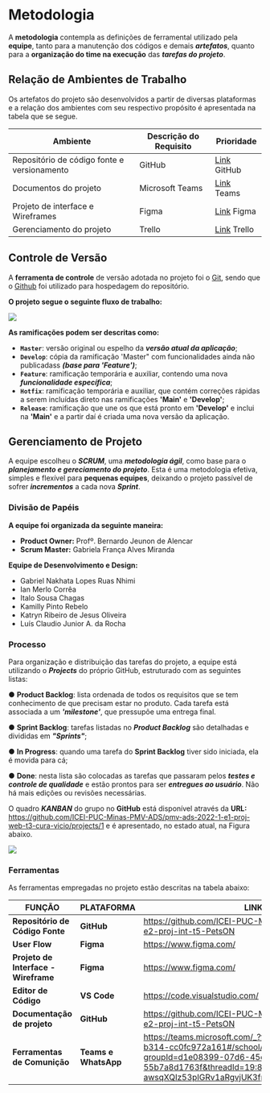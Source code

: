 # Metodologia

A  **metodologia**  contempla  as  definições  de  ferramental  utilizado  pela  **equipe**,  tanto  para  a manutenção dos códigos e demais ***artefatos***, quanto para a **organização do time na execução** das ***tarefas do projeto***.

## Relação de Ambientes de Trabalho

Os artefatos do projeto são desenvolvidos a partir de diversas plataformas e a relação dos ambientes com seu respectivo propósito é apresentada na tabela que se segue. 

|Ambiente   | Descrição do Requisito  | Prioridade |
|-----------|----------------------------------|------|
|Repositório de código fonte e versionamento| GitHub | [Link](https://github.com/orgs/ICEI-PUC-Minas-PMV-ADS/teams/ads_2021_02_e1_grupo_3_consultas) GitHub | 
|Documentos do projeto | Microsoft Teams | [Link](https://teams.microsoft.com/_#/docx/viewer/teams/https:~2F~2Fsgapucminasbr.sharepoint.com~2Fsites~2Fteam_sga_865_2021_2_5954107-Grupo3-19h30-19h45~2FDocumentos%20Compartilhados~2FGrupo%203%20-%2019h30-19h45~2FTarefa%202%20-%20Grupo%203.docx?threadId=19:f600f95aca8e4d00a3ae9d9bc5f7e7fa@thread.tacv2&baseUrl=https:~2F~2Fsgapucminasbr.sharepoint.com~2Fsites~2Fteam_sga_865_2021_2_5954107-Grupo3-19h30-19h45&fileId=bda4b774-8429-41dd-8c0d-1fe4780a8c63&ctx=files&rootContext=items_view&viewerAction=view) Teams |
|Projeto de interface e Wireframes | Figma | [Link](https://www.figma.com/file/nc5yh413tN7drT96NghJnZ/Site?node-id=0%3A1) Figma |
|Gerenciamento do projeto|  Trello | [Link](https://trello.com/b/zpusdWXw/telas-consultas-m%C3%A9dicas) Trello |


## Controle de Versão

A **ferramenta de controle** de versão adotada no projeto foi o
[Git](https://git-scm.com/), sendo que o [Github](https://github.com)
foi utilizado para hospedagem do repositório.

**O projeto segue o seguinte fluxo de trabalho:**

<Img src="https://user-images.githubusercontent.com/59934631/164794368-739291c2-9ffa-4d38-ae37-640a3dc633b8.png">

**As ramificações podem ser descritas como:**

- **`Master`**: versão original ou espelho da ***versão atual da aplicação***;
- **`Develop`**: cópia da ramificação 'Master" com funcionalidades ainda não publicadass ***(base para 'Feature')***;
- **`Feature`**: ramificação temporária e auxiliar, contendo uma nova ***funcionalidade específica***;
- **`Hotfix`**: ramificação temporária e auxiliar, que contém correções rápidas a serem incluídas direto nas  ramificações **'Main'** e **'Develop'**;
- **`Release`**: ramificação que une os que está pronto em **'Develop'** e inclui na **'Main'** e a partir daí é criada uma nova versão da aplicação.

## Gerenciamento de Projeto

A equipe escolheu o ***SCRUM***, uma ***metodologia ágil***, como base para o ***planejamento e gereciamento do projeto***. Esta é uma metodologia efetiva, simples e flexível para **pequenas equipes**, deixando o projeto passível de sofrer ***incrementos*** a cada nova ***Sprint***.

### Divisão de Papéis

**A equipe foi organizada da seguinte maneira:**

- **Product Owner:** Profº. Bernardo Jeunon de Alencar
- **Scrum Master:** Gabriela França Alves Miranda
 
**Equipe de Desenvolvimento e Design:**
 
- Gabriel Nakhata Lopes Ruas Nhimi
- Ian Merlo Corrêa
- Italo Sousa Chagas
- Kamilly Pinto Rebelo
- Katryn Ribeiro de Jesus Oliveira
- Luís Claudio Junior A. da Rocha

### Processo

Para  organização  e  distribuição  das  tarefas  do  projeto,  a  equipe  está  utilizando  o  ***Projects*** do próprio GitHub, estruturado com as seguintes listas:

● **Product Backlog**:  lista ordenada de todos os requisitos que se tem conhecimento de que precisam estar no produto. Cada tarefa está associada a um ***'milestone'***, que pressupõe uma entrega final.

● **Sprint Backlog**:  tarefas listadas no ***Product Backlog*** são detalhadas e divididas em ***"Sprints"***;

● **In Progress**: quando uma tarefa do **Sprint Backlog** tiver sido iniciada, ela é movida para cá;

● **Done**: nesta lista são colocadas as tarefas que passaram pelos ***testes e controle de qualidade***  e  estão  prontos  para  ser  ***entregues  ao  usuário***.  Não  há  mais  edições  ou revisões necessárias.

O quadro ***KANBAN*** do grupo no **GitHub** está disponível através da **URL:** 
https://github.com/ICEI-PUC-Minas-PMV-ADS/pmv-ads-2022-1-e1-proj-web-t3-cura-vicio/projects/1 e é apresentado, no estado atual, na Figura abaixo.

<Img src="https://user-images.githubusercontent.com/86859418/190921728-8f26f2d3-947c-4229-add7-422278274d50.png">

### Ferramentas

As ferramentas empregadas no projeto estão descritas na tabela abaixo:

|**FUNÇÃO**| **PLATAFORMA** |**LINK DE ACESSO**|
|--------------------|------------------------------------|----------------------------------------|
|**Repositório de Código Fonte**|**GitHub**|https://github.com/ICEI-PUC-Minas-PMV-ADS/pmv-ads-2022-2-e2-proj-int-t5-PetsON|
|**User Flow**|**Figma**|https://www.figma.com/|
|**Projeto de Interface - Wireframe**|**Figma**|https://www.figma.com/|
|**Editor de Código**|**VS Code**|https://code.visualstudio.com/|
|**Documentação de projeto**|**GitHub**|https://github.com/ICEI-PUC-Minas-PMV-ADS/pmv-ads-2022-2-e2-proj-int-t5-PetsON|
|**Ferramentas de Comunição**|**Teams e WhatsApp**|https://teams.microsoft.com/_?tenantId=14cbd5a7-ec94-46ba-b314-cc0fc972a161#/school/conversations/Geral?groupId=d1e08399-07d6-45c6-a10b-55b7a8d1763f&threadId=19:8aWc7zqNj-awsqXQIz53pIGRv1aRgvjUK3fpoaRFiCQ1@thread.tacv2&ctx=channel|
